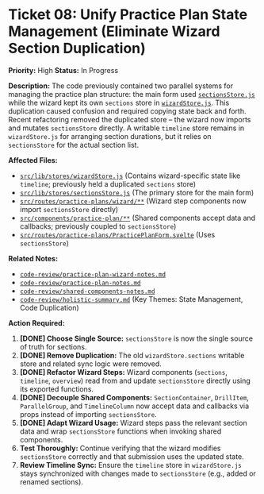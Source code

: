# Ticket 08: Unify Practice Plan State Management (Eliminate Wizard Section Duplication)

**Priority:** High
**Status:** In Progress

**Description:** The code previously contained two parallel systems for managing the practice plan structure: the main form used [`sectionsStore.js`](/src/lib/stores/sectionsStore.js) while the wizard kept its own `sections` store in [`wizardStore.js`](/src/lib/stores/wizardStore.js). This duplication caused confusion and required copying state back and forth. Recent refactoring removed the duplicated store – the wizard now imports and mutates `sectionsStore` directly. A writable `timeline` store remains in `wizardStore.js` for arranging section durations, but it relies on `sectionsStore` for the actual section list.

**Affected Files:**

- [`src/lib/stores/wizardStore.js`](/src/lib/stores/wizardStore.js) (Contains wizard-specific state like `timeline`; previously held a duplicated `sections` store)
- [`src/lib/stores/sectionsStore.js`](/src/lib/stores/sectionsStore.js) (The primary store for the main form)
- [`src/routes/practice-plans/wizard/**`](/src/routes/practice-plans/wizard/) (Wizard step components now import `sectionsStore` directly)
- [`src/components/practice-plan/**`](/src/components/practice-plan/) (Shared components accept data and callbacks; previously coupled to `sectionsStore`)
- [`src/routes/practice-plans/PracticePlanForm.svelte`](/src/routes/practice-plans/PracticePlanForm.svelte) (Uses `sectionsStore`)

**Related Notes:**

- [`code-review/practice-plan-wizard-notes.md`](/code-review/practice-plan-wizard-notes.md)
- [`code-review/practice-plan-notes.md`](/code-review/practice-plan-notes.md)
- [`code-review/shared-components-notes.md`](/code-review/shared-components-notes.md)
- [`code-review/holistic-summary.md`](/code-review/holistic-summary.md) (Key Themes: State Management, Code Duplication)

**Action Required:**

1.  **[DONE] Choose Single Source:** `sectionsStore` is now the single source of truth for sections.
2.  **[DONE] Remove Duplication:** The old `wizardStore.sections` writable store and related sync logic were removed.
3.  **[DONE] Refactor Wizard Steps:** Wizard components (`sections`, `timeline`, `overview`) read from and update `sectionsStore` directly using its exported functions.
4.  **[DONE] Decouple Shared Components:** `SectionContainer`, `DrillItem`, `ParallelGroup`, and `TimelineColumn` now accept data and callbacks via props instead of importing `sectionsStore`.
5.  **[DONE] Adapt Wizard Usage:** Wizard steps pass the relevant section data and wrap `sectionsStore` functions when invoking shared components.
6.  **Test Thoroughly:** Continue verifying that the wizard modifies `sectionsStore` correctly and that submission uses the updated state.
7.  **Review Timeline Sync:** Ensure the `timeline` store in `wizardStore.js` stays synchronized with changes made to `sectionsStore` (e.g., added or renamed sections).
